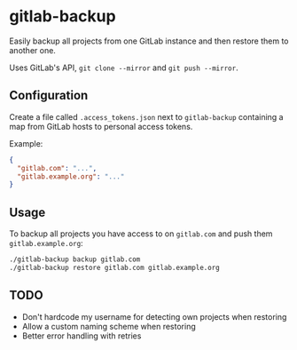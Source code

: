 # gitlab-backup

Easily backup all projects from one GitLab instance
and then restore them to another one.

Uses GitLab's API, `git clone --mirror` and `git push --mirror`.

## Configuration

Create a file called `.access_tokens.json` next to `gitlab-backup`
containing a map from GitLab hosts to personal access tokens.

Example:

```json
{
  "gitlab.com": "...",
  "gitlab.example.org": "..."
}
```

## Usage

To backup all projects you have access to on `gitlab.com` and push them `gitlab.example.org`:

```sh
./gitlab-backup backup gitlab.com
./gitlab-backup restore gitlab.com gitlab.example.org
```

## TODO

- Don't hardcode my username for detecting own projects when restoring
- Allow a custom naming scheme when restoring
- Better error handling with retries
